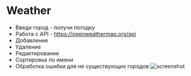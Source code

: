 # Weather
* Введи город - получи погодку
* Работа с API - https://openweathermap.org/api
* Добавление
* Удаление
* Редактирование
* Сортировка по имени
* Обработка ошибки для не существующих городов
![screenshot](public/weath.gif)
